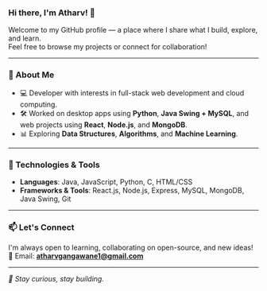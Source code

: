 ### Hi there, I'm Atharv! 👋  

Welcome to my GitHub profile — a place where I share what I build, explore, and learn.  
Feel free to browse my projects or connect for collaboration!

---
### 🚀 About Me  
- 💻 Developer with interests in full-stack web development and cloud computing.  
- 🛠️ Worked on desktop apps using **Python**, **Java Swing + MySQL**, and web projects using **React**, **Node.js**, and **MongoDB**.  
- 📊 Exploring **Data Structures**, **Algorithms**, and **Machine Learning**.

---

### 🔧 Technologies & Tools  
- **Languages**: Java, JavaScript, Python, C, HTML/CSS  
- **Frameworks & Tools**: React.js, Node.js, Express, MySQL, MongoDB, Java Swing, Git  

---

### 📫 Let's Connect  
I'm always open to learning, collaborating on open-source, and new ideas!  
📩 Email: **atharvgangawane1@gmail.com**

---


_🌱 Stay curious, stay building._
